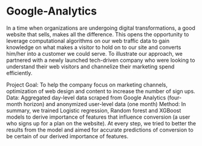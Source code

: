 # Google-Analytics

In a time when organizations are undergoing digital transformations, a good website that sells, makes all the difference. This opens the opportunity to leverage computational algorithms on our web traffic data to gain knowledge on what makes a visitor to hold on to our site and converts him/her into a customer we could serve.
To illustrate our approach, we partnered with a newly launched tech-driven company who were looking to understand their web visitors and channelize their marketing spend efficiently.

Project Goal: To help the company focus on marketing channels, optimization of web design and content to increase the number of sign ups.
Data: Aggregated day-level data scraped from Google Analytics (four-month horizon) and anonymized user-level data (one month)
Method: In summary, we trained Logistic regression, Random forest and XGBoost models to derive importance of features that influence conversion (a user who signs up for a plan on the website). At every step, we tried to better the results from the model and aimed for accurate predictions of conversion to be certain of our derived importance of features.
